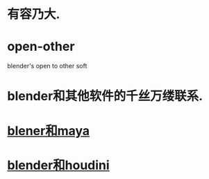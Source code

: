 # 有容乃大.

# open-other
blender's open to other soft

# blender和其他软件的千丝万缕联系.

# [blener和maya](https://github.com/BlenderCN/open-other/tree/master/maya)

# [blender和houdini](https://github.com/BlenderCN/open-other/tree/master/houdini)

